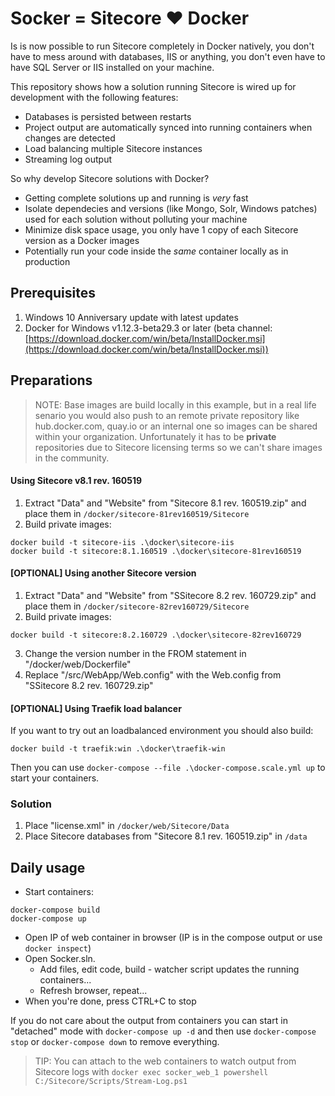 # Socker = Sitecore :heart: Docker

Is is now possible to run Sitecore completely in Docker natively, you don't have to mess around with databases, IIS or anything, you don't even have to have SQL Server or IIS installed on your machine.
 
This repository shows how a solution running Sitecore is wired up for development with the following features:

- Databases is persisted between restarts
- Project output are automatically synced into running containers when changes are detected
- Load balancing multiple Sitecore instances
- Streaming log output

So why develop Sitecore solutions with Docker?

- Getting complete solutions up and running is *very* fast
- Isolate dependecies and versions (like Mongo, Solr, Windows patches) used for each solution without polluting your machine
- Minimize disk space usage, you only have 1 copy of each Sitecore version as a Docker images
- Potentially run your code inside the *same* container locally as in production 

## Prerequisites

1. Windows 10 Anniversary update with latest updates
2. Docker for Windows v1.12.3-beta29.3 or later (beta channel: [https://download.docker.com/win/beta/InstallDocker.msi](https://download.docker.com/win/beta/InstallDocker.msi))

## Preparations

>NOTE: Base images are build locally in this example, but in a real life senario you would also push to an remote private repository like 
hub.docker.com, quay.io or an internal one so images can be shared within your organization.
Unfortunately it has to be **private** repositories due to Sitecore licensing terms so we can't share images in the community.

#### Using Sitecore v8.1 rev. 160519

1. Extract "Data" and "Website" from "Sitecore 8.1 rev. 160519.zip" and place them in `/docker/sitecore-81rev160519/Sitecore`
2. Build private images:
	
````
docker build -t sitecore-iis .\docker\sitecore-iis
docker build -t sitecore:8.1.160519 .\docker\sitecore-81rev160519
````

#### [OPTIONAL] Using another Sitecore version

1. Extract "Data" and "Website" from "SSitecore 8.2 rev. 160729.zip" and place them in `/docker/sitecore-82rev160729/Sitecore`
2. Build private images:
	
````
docker build -t sitecore:8.2.160729 .\docker\sitecore-82rev160729
````

3. Change the version number in the FROM statement in "/docker/web/Dockerfile"
4. Replace "/src/WebApp/Web.config" with the Web.config from "SSitecore 8.2 rev. 160729.zip"

#### [OPTIONAL] Using Traefik load balancer

If you want to try out an loadbalanced environment you should also build:

````
docker build -t traefik:win .\docker\traefik-win
````

Then you can use `docker-compose --file .\docker-compose.scale.yml up` to start your containers.

### Solution

1. Place "license.xml" in `/docker/web/Sitecore/Data`
2. Place Sitecore databases from "Sitecore 8.1 rev. 160519.zip" in `/data`

## Daily usage

- Start containers:

````
docker-compose build
docker-compose up
````

- Open IP of web container in browser (IP is in the compose output or use `docker inspect`)
- Open Socker.sln.
	- Add files, edit code, build - watcher script updates the running containers...
	- Refresh browser, repeat...
- When you're done, press CTRL+C to stop

If you do not care about the output from containers you can start in "detached" mode with `docker-compose up -d` and then use `docker-compose stop` or `docker-compose down` to remove everything. 

>TIP: You can attach to the web containers to watch output from Sitecore logs with `docker exec socker_web_1 powershell C:/Sitecore/Scripts/Stream-Log.ps1`